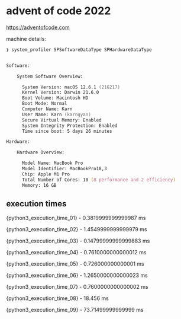 # advent of code 2022

https://adventofcode.com

machine details:

```zsh
❯ system_profiler SPSoftwareDataType SPHardwareDataType


Software:

    System Software Overview:

      System Version: macOS 12.6.1 (21G217)
      Kernel Version: Darwin 21.6.0
      Boot Volume: Macintosh HD
      Boot Mode: Normal
      Computer Name: Karn
      User Name: Karn (karngyan)
      Secure Virtual Memory: Enabled
      System Integrity Protection: Enabled
      Time since boot: 5 days 26 minutes

Hardware:

    Hardware Overview:

      Model Name: MacBook Pro
      Model Identifier: MacBookPro18,3
      Chip: Apple M1 Pro
      Total Number of Cores: 10 (8 performance and 2 efficiency)
      Memory: 16 GB
```

## execution times

{python3_execution_time_01} - 0.3819999999999987 ms

{python3_execution_time_02} - 1.4549999999999979 ms

{python3_execution_time_03} - 0.14799999999999883 ms

{python3_execution_time_04} - 0.7610000000000012 ms

{python3_execution_time_05} - 0.726000000000001 ms

{python3_execution_time_06} - 1.2650000000000023 ms

{python3_execution_time_07} - 0.7600000000000002 ms

{python3_execution_time_08} - 18.456 ms

{python3_execution_time_09} - 73.71499999999999 ms